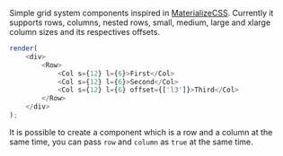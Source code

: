 Simple grid system components inspired in [MaterializeCSS](http://materializecss.com/grid.html).
Currently it supports rows, columns, nested rows, small, medium, large and xlarge
column sizes and its respectives offsets.

```js
render(
    <div>
        <Row>
            <Col s={12} l={6}>First</Col>
            <Col s={12} l={6}>Second</Col>
            <Col s={12} l={6} offset={['l3']}>Third</Col>
        </Row>
    </div>
);
```

It is possible to create a component which is a row and a column at the same time,
you can pass `row` and `column` as `true` at the same time.
